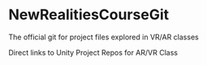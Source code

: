 # NewRealitiesCourseGit
The official git for project files explored in VR/AR classes

Direct links to Unity Project Repos for AR/VR Class
